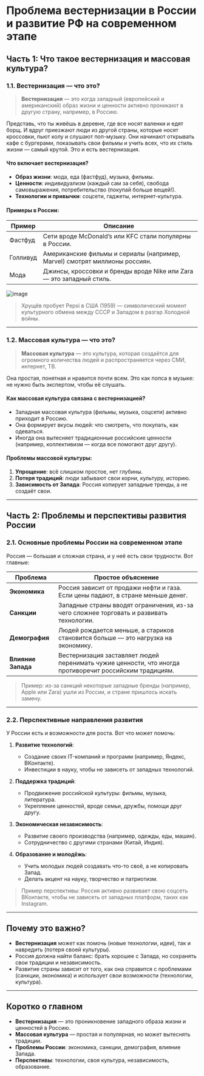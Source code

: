 # Проблема вестернизации в России и развитие РФ на современном этапе

## Часть 1: Что такое вестернизация и массовая культура?

### 1.1. Вестернизация — что это?

> **Вестернизация** — это когда западный (европейский и американский) образ жизни и ценности активно проникают в другую страну, например, в Россию.

Представь, что ты живёшь в деревне, где все носят валенки и едят борщ. И вдруг приезжают люди из другой страны, которые носят кроссовки, пьют колу и слушают поп-музыку. Они начинают открывать кафе с бургерами, показывать свои фильмы и учить всех, что их стиль жизни — самый крутой. Это и есть вестернизация.

#### Что включает вестернизация?
- **Образ жизни**: мода, еда (фастфуд), музыка, фильмы.
- **Ценности**: индивидуализм (каждый сам за себя), свобода самовыражения, потребительство (покупай больше вещей!).
- **Технологии и привычки**: соцсети, гаджеты, интернет-культура.

#### Примеры в России:
| Пример | Описание |
|--------|----------|
| Фастфуд | Сети вроде McDonald’s или KFC стали популярны в России. |
| Голливуд | Американские фильмы и сериалы (например, Marvel) смотрят миллионы россиян. |
| Мода | Джинсы, кроссовки и бренды вроде Nike или Zara — это западный стиль. |

![image](https://github.com/user-attachments/assets/aac4c239-249b-4fc2-a680-1a76dde60626)
> Хрущёв пробует Pepsi в США (1959) — символический момент культурного обмена между СССР и Западом в разгар Холодной войны.
---

### 1.2. Массовая культура — что это?

> **Массовая культура** — это культура, которая создаётся для огромного количества людей и распространяется через СМИ, интернет, ТВ.

Она простая, понятная и нравится почти всем. Это как попса в музыке: не нужно быть экспертом, чтобы её слушать.

#### Как массовая культура связана с вестернизацией?
- Западная массовая культура (фильмы, музыка, соцсети) активно приходит в Россию.
- Она формирует вкусы людей: что смотреть, что покупать, как одеваться.
- Иногда она вытесняет традиционные российские ценности (например, коллективизм — когда все помогают друг другу).

#### Проблемы массовой культуры:
1. **Упрощение**: всё слишком простое, нет глубины.
2. **Потеря традиций**: люди забывают свои корни, культуру, историю.
3. **Зависимость от Запада**: Россия копирует западные тренды, а не создаёт свои.

---

## Часть 2: Проблемы и перспективы развития России

### 2.1. Основные проблемы России на современном этапе

Россия — большая и сложная страна, и у неё есть свои трудности. Вот главные:

| Проблема | Простое объяснение |
|----------|--------------------|
| **Экономика** | Россия зависит от продажи нефти и газа. Если цены падают, в стране меньше денег. |
| **Санкции** | Западные страны вводят ограничения, из-за чего сложнее торговать и развивать технологии. |
| **Демография** | Людей рождается меньше, а стариков становится больше — это нагрузка на экономику. |
| **Влияние Запада** | Вестернизация заставляет людей перенимать чужие ценности, что иногда противоречит российским традициям. |

> Пример: из-за санкций некоторые западные бренды (например, Apple или Zara) ушли из России, и стране пришлось искать замену.

---

### 2.2. Перспективные направления развития

У России есть и возможности для роста. Вот что может помочь:

1. **Развитие технологий**:
   - Создание своих IT-компаний и программ (например, Яндекс, ВКонтакте).
   - Инвестиции в науку, чтобы не зависеть от западных технологий.

2. **Поддержка традиций**:
   - Продвижение российской культуры: фильмы, музыка, литература.
   - Укрепление ценностей, вроде семьи, дружбы, помощи друг другу.

3. **Экономическая независимость**:
   - Развитие своего производства (например, одежды, еды, машин).
   - Сотрудничество с другими странами (Китай, Индия).

4. **Образование и молодёжь**:
   - Учить молодых людей создавать что-то своё, а не копировать Запад.
   - Делать акцент на науку, творчество и патриотизм.

> Пример перспективы: Россия активно развивает свою соцсеть ВКонтакте, чтобы не зависеть от западных платформ, таких как Instagram.

---

## Почему это важно?

- **Вестернизация** может как помочь (новые технологии, идеи), так и навредить (потеря своей культуры).
- Россия должна найти баланс: брать хорошее с Запада, но сохранять свои традиции и независимость.
- Развитие страны зависит от того, как она справится с проблемами (санкции, экономика) и использует свои возможности (технологии, культура).

---

## Коротко о главном
- **Вестернизация** — это проникновение западного образа жизни и ценностей в Россию.
- **Массовая культура** — простая и популярная, но может вытеснять традиции.
- **Проблемы России**: экономика, санкции, демография, влияние Запада.
- **Перспективы**: технологии, своя культура, независимость, образование.
